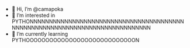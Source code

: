 - 👋 Hi, I’m @camapoka
- 👀 I’m interested in PYTHONNNNNNNNNNNNNNNNNNNNNNNNNNNNNNNNNNNNNNNNNNNNNNNNNNNNNNNNNNNNNNNNNNNNNNNNNNNN
- 🌱 I’m currently learning PYTHOOOOOOOOOOOOOOOOOOOOOOOOOOOON
